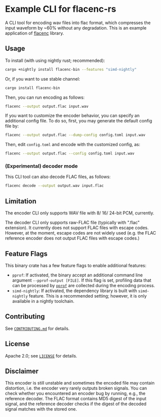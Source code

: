 # Example CLI for flacenc-rs

A CLI tool for encoding wav files into flac format, which compresses the input
waveform by ~60% without any degradation. This is an example application of
[flacenc](https://github.com/yotarok/flacenc-rs) library.

## Usage

To install (with using nightly rust; recommended):

```bash
cargo +nightly install flacenc-bin --features "simd-nightly"
```

Or, if you want to use stable channel:

```bash
cargo install flacenc-bin
```

Then, you can run encoding as follows:

```bash
flacenc --output output.flac input.wav
```

If you want to customize the encoder behavior, you can specify an additional
config file. To do so, first, you may generate the default config file by:

```bash
flacenc --output output.flac --dump-config config.toml input.wav
```

Then, edit `config.toml` and encode with the customized config, as:

```bash
flacenc --output output.flac --config config.toml input.wav
```

### (Experimental) decoder mode

This CLI tool can also decode FLAC files, as follows:

```bash
flacenc decode --output output.wav input.flac
```

## Limitation

The encoder CLI only supports WAV file with 8/ 16/ 24-bit PCM, currently.

The decoder CLI only supports raw-FLAC file (typically with ".flac" extension).
It currently does not support FLAC files with escape codes. However, at the
moment, escape codes are not widely used (e.g. the FLAC reference encoder does
not output FLAC files with escape codes.)

## Feature Flags

This binary crate has a few feature flags to enable additional features:

- `pprof`: If activated, the binary accept an additional command line argument
  `--pprof-output [FILE]`. If this flag is set, profiling data that can be
  processed by [`pprof`] are collected during the encoding process.
- `simd-nightly`: If activated, the dependency library is built with
  `simd-nightly` feature. This is a recommended setting; however, it is only
  available in a nightly toolchain.

## Contributing

See [`CONTRIBUTING.md`] for details.

## License

Apache 2.0; see [`LICENSE`] for details.

## Disclaimer

This encoder is still unstable and sometimes the encoded file may contain
distortion, i.e. the encoder very rarely outputs broken signals. You can check
whether you encountered an encoder bug by running, e.g., the reference decoder.
The FLAC format contains MD5 digest of the input signal, and the reference
decoder checks if the digest of the decoded signal matches with the stored one.

[`contributing.md`]: https://github.com/yotarok/flacenc-rs/blob/main/CONTRIBUTING.md
[`license`]: https://github.com/yotarok/flacenc-rs/blob/main/LICENSE
[`pprof`]: https://github.com/google/pprof
